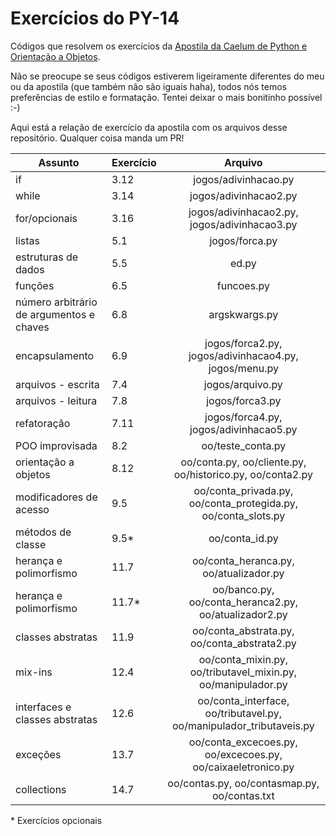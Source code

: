 # Exercícios do PY-14
Códigos que resolvem os exercícios da [Apostila da Caelum de Python e Orientação a Objetos](https://www.caelum.com.br/apostila-python-orientacao-objetos).

Não se preocupe se seus códigos estiverem ligeiramente diferentes do meu ou da apostila (que também não são iguais haha), todos nós temos preferências de estilo e formatação. Tentei deixar o mais bonitinho possível :-)

Aqui está a relação de exercício da apostila com os arquivos desse repositório. Qualquer coisa manda um PR!

| Assunto | Exercício     | Arquivo    
| ------------- |:------------- |:-------------:
| if | 3.12 | jogos/adivinhacao.py 
| while | 3.14 | jogos/adivinhacao2.py   
| for/opcionais | 3.16 | jogos/adivinhacao2.py, jogos/adivinhacao3.py
| listas | 5.1 | jogos/forca.py
| estruturas de dados | 5.5 | ed.py
| funções | 6.5 | funcoes.py
| número arbitrário de argumentos e chaves | 6.8 | argskwargs.py
| encapsulamento | 6.9 | jogos/forca2.py, jogos/adivinhacao4.py, jogos/menu.py
| arquivos - escrita | 7.4 | jogos/arquivo.py
| arquivos - leitura | 7.8 | jogos/forca3.py
| refatoração | 7.11 | jogos/forca4.py, jogos/adivinhacao5.py
| POO improvisada | 8.2 | oo/teste_conta.py 
| orientação a objetos | 8.12 | oo/conta.py, oo/cliente.py, oo/historico.py, oo/conta2.py
| modificadores de acesso | 9.5 | oo/conta_privada.py, oo/conta_protegida.py, oo/conta_slots.py
| métodos de classe | 9.5* | oo/conta_id.py
| herança e polimorfismo | 11.7 | oo/conta_heranca.py, oo/atualizador.py
| herança e polimorfismo | 11.7* | oo/banco.py, oo/conta_heranca2.py, oo/atualizador2.py
| classes abstratas | 11.9 | oo/conta_abstrata.py, oo/conta_abstrata2.py
| mix-ins | 12.4 | oo/conta_mixin.py, oo/tributavel_mixin.py, oo/manipulador.py
| interfaces e classes abstratas | 12.6 | oo/conta_interface, oo/tributavel.py, oo/manipulador_tributaveis.py
| exceções | 13.7 | oo/conta_excecoes.py, oo/excecoes.py, oo/caixaeletronico.py
| collections | 14.7 | oo/contas.py, oo/contasmap.py, oo/contas.txt

\* Exercícios opcionais